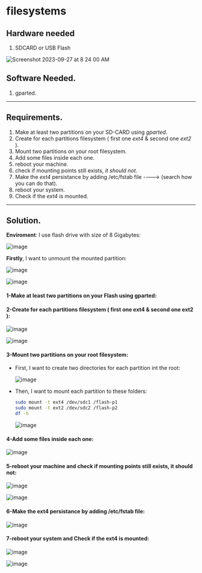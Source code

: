 # filesystems

## Hardware needed
1. SDCARD or USB Flash

![Screenshot 2023-09-27 at 8 24 00 AM](https://github.com/embeddedlinuxworkshop/filesystems/assets/139722851/521b5456-4243-485e-94ba-d55dd6e69f2d)

## Software Needed.
1. gparted.

-------------------------------------------------------

## Requirements.

1. Make at least two partitions on your SD-CARD using *gparted*.
2. Create for each partitions filesystem ( first one *ext4* & second one *ext2* ).
3. Mount two partitions on your root filesystem.
4. Add some files inside each one.
5. reboot your machine.
6. check if mounting points still exists, *it should not*.
7. Make the *ext4* persistance by adding /etc/fstab file ----> (search how you can do that).
8. reboot your system.
9. Check if the *ext4* is mounted.
---------------------------------------------------------
## Solution.

**Enviroment**: I use flash drive with size of 8 Gigabytes:

  ![image](https://github.com/Ali-Elbana/filesystems/assets/97269796/6612c0f2-4be2-4079-9622-ef27a01a490d)

**Firstly**, I want to unmount the mounted partition:

  ![image](https://github.com/Ali-Elbana/filesystems/assets/97269796/3caefacc-8736-4973-92fa-deddf15bd772)
  
  ![image](https://github.com/Ali-Elbana/filesystems/assets/97269796/cc5d8957-ffe5-4be3-a4b9-dc776d541f56)

#### 1-Make at least two partitions on your Flash using gparted:
#### 2-Create for each partitions filesystem ( first one ext4 & second one ext2 ):

  ![image](https://github.com/Ali-Elbana/filesystems/assets/97269796/fd23a03f-d116-4c29-97fe-bbadefc3e62d)
  
  ![image](https://github.com/Ali-Elbana/filesystems/assets/97269796/d619f64f-8ff5-43b6-b837-fd28b2d9c41e)


#### 3-Mount two partitions on your root filesystem:

- First, I want to create two directories for each partition int the root:

    ![image](https://github.com/Ali-Elbana/filesystems/assets/97269796/f081b7e5-9b12-49c9-8f0c-d755bc10aeb4)

- Then, I want to mount each partition to these folders:

  ```BASH
  sudo mount -t ext4 /dev/sdc1 /flash-p1
  sudo mount -t ext2 /dev/sdc2 /flash-p2
  df -h
  ```
    ![image](https://github.com/Ali-Elbana/filesystems/assets/97269796/ba49d34c-653e-4024-86f0-7fe9bcc0ddac)

#### 4-Add some files inside each one:

  ![image](https://github.com/Ali-Elbana/filesystems/assets/97269796/0e664ec9-a101-4964-86de-41bf682b2b48)

#### 5-reboot your machine and check if mounting points still exists, it should not:

  ![image](https://github.com/Ali-Elbana/filesystems/assets/97269796/853be18b-3bbe-41c8-8d7c-b03977698c40)

![image](https://github.com/Ali-Elbana/filesystems/assets/97269796/702a8351-c556-4c1a-8c7b-f45c708430ec)

#### 6-Make the ext4 persistance by adding /etc/fstab file:

![image](https://github.com/Ali-Elbana/filesystems/assets/97269796/9c97119b-b75e-446c-8726-7502b31491f5)

#### 7-reboot your system and Check if the ext4 is mounted:

  ![image](https://github.com/Ali-Elbana/filesystems/assets/97269796/a9bbaa16-a838-4f0e-9367-2c03776c850e)

![image](https://github.com/Ali-Elbana/filesystems/assets/97269796/13f47d76-cc6c-4e01-9b60-6021023fbee1)
















